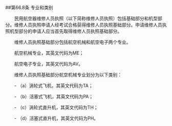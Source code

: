 ##第66.8条    专业和类别

　　民用航空器维修人员执照（以下简称维修人员执照）包括基础部分和机型部分。维修人员执照申请人经考试合格获得维修人员执照基础部分。申请维修人员执照机型部分的申请人应当首先取得维修人员执照基础部分。

　　维修人员执照基础部分包括航空机械和航空电子两个专业。

　　航空机械专业，其英文代码为ME；

　　航空电子专业，其英文代码为AV。

　　维修人员执照基础部分航空机械专业划分为以下类别：

　　- （a）涡轮式飞机，其英文代码为TA；

　　- （b）活塞式飞机，其英文代码为PA；

　　- （c）涡轮式直升机，其英文代码为TH；

　　- （d）活塞式直升机，其英文代码为PH。